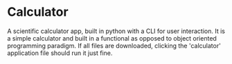 # Calculator


A scientific calculator app, built in python with a CLI for user interaction. It is a simple calculator and built in a functional as opposed to object oriented programming paradigm. If all files are downloaded, clicking the 'calculator' application file should run it just fine.

